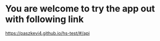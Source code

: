 # You are welcome to try the app out with following link

https://paszkevi4.github.io/hs-test/#/api
